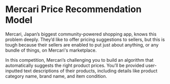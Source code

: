 # Mercari Price Recommendation Model
Mercari, Japan’s biggest community-powered shopping app, knows this problem deeply. They’d like to offer pricing suggestions to sellers, but this is tough because their sellers are enabled to put just about anything, or any bundle of things, on Mercari's marketplace.

In this competition, Mercari’s challenging you to build an algorithm that automatically suggests the right product prices. You’ll be provided user-inputted text descriptions of their products, including details like product category name, brand name, and item condition.
